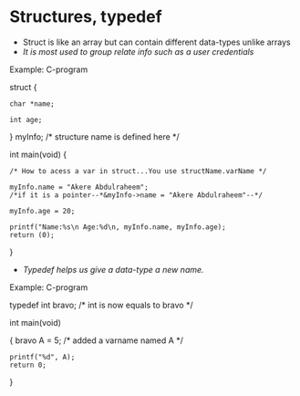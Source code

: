 # Structures, typedef

* Struct is like an array but can contain different data-types unlike arrays
* _It is most used to group relate info such as a user credentials_

Example: C-program

struct
{

	char *name;

	int age;

} myInfo;  /* structure name is defined here */


int main(void)
{

	/* How to acess a var in struct...You use structName.varName */

	myInfo.name = "Akere Abdulraheem"; 
	/*if it is a pointer--*&myInfo->name = "Akere Abdulraheem"--*/

	myInfo.age = 20;

	printf("Name:%s\n Age:%d\n, myInfo.name, myInfo.age);
	return (0);
}


* _Typedef helps us give a data-type a new name._

Example: C-program

typedef int bravo;  /* int is now equals to bravo */

int main(void)

{
	bravo A = 5;  /* added a varname named A */

	printf("%d", A);
	return 0;
}
